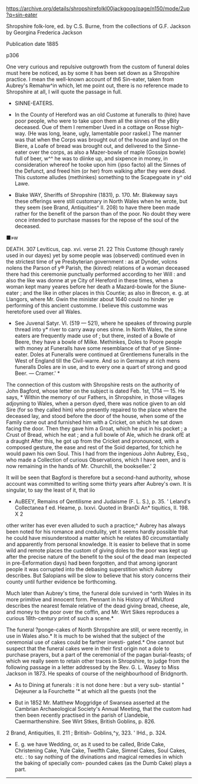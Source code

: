 https://archive.org/details/shropshirefolkl00jackgoog/page/n150/mode/2up?q=sin-eater

Shropshire folk-lore, ed. by C.S. Burne, from the collections of G.F. Jackson
by Georgina Frederica Jackson

Publication date 1885

p306


One very curious and repulsive outgrowth from the custom of funeral doles must here be noticed, as by some it has been set down as a Shropshire practice. I mean the well-known account of th6 Sin-eater, taken from Aubrey's Remahw^in which, let me point out, there is no reference made to Shropshire at all, I will quote the passage in full.

* SINNE-EATERS.

* In the County of Hereford was an old Custome at funeralls to (hire) have poor people, who were to take upon them all the sinnes of the yBity deceased. Oue of them I remember Uved in a cottage on Rosse high- way. (He was long, leane, ugly, lamentable poor raskel.) The manner was that when the Corps was brought out of the house and layd on the Biere, a Loafe of bread was brought out, and delivered to the Sinne-eater over the corps, as also a Mazer-bowle of maple (Gossips bowle) full of beer, w^^ he was to diinke up, and sixpence in money, in consideration whereof he tooke upon him {ipso facto) all the Sinnes of the Defunct, and freed him (or her) from walking after they were dead. This custome alludes (methinkes) something to the Scapegoate in y^ old Lawe. 

* Blake WAY, Sheriffs of Shropshire (1831), p. 170. Mr. Blakeway says these offerings were still customary in North Wales when he wrote, but they seem (see Brand, Antiquities^ II. 208) to have there been made rather for the benefit of the parson than of the poor. No doubt they were once intended to purchase masses for the repose of the soul of the deceased. 


■»w 


DEATH. 307 
Leviticus, cap. xvi. verse 21. 22 This Custome (though rarely used in our dayes) yet by some people was (observed) continued even in the strictest time of ye Presbyterian government : as at Dynder, volcns nolens the Parson of y® Parish, the (kinred) relations of a woman deceased there had this ceremonie punctually performed according to her Will : and also the like was donne at ye City of Hereford in these times, when a woman kept many yeares before her death a Mazard-bowle for the Siune-eater ; and the like in other places in this Countie; as also in Brecon, e. g. at Llangors, where Mr. Gwin the minister about 1640 could no hinder ye performing of this ancient customme. I believe this customme was heretofore used over all Wales.

* See Juvenal Satyr. VI. (519 — 521), where he speakes of throwing purple thread into y* river to carry away ones slnne. In North Wales, the sinne eaters are frequently made use of ; but there, insted of a Bowle of Beere, they have a bowle of Milke. Methinkes, Doles to Poore people with money at Funeralls have some resemblance of that of ye Sinne-eater. Doles at Funeralls were continued at Grentlemens funeralls in the West of England till the Civil-warre. And so in Germany at rich mens funeralls Doles are in use, and to every one a quart of strong and good Beer. — Cramer.' *

The connection of this custom with Shropshire rests on the authority of John Bagford, whose letter on the subject is dated Feb. 1st, 1714 — 15. He says, * Within the memory of our Fathers, in Shropshire, in those villages adjoyning to Wales, when a person dyed, there was notice given to an old Sire (for so they called him) who presently repaired to the place where the deceased lay, and stood before the door of the house, when some of the Family came out and furnished him with a Cricket, on which he sat down facing the door. Then they gave him a Groat, which he put in his pocket ; a Crust of Bread, which he eat ; and a full bowle of Ale, which he drank ofE at a draught After this, he got up from the Cricket and pronounced, with a composed gesture, the ease and rest of the Soid departed, for tchich he would pawn his own Soul. This I had from the ingenious John Aubrey, Esq., who made a Collection of curious Observations, which I have seen, and is now remaining in the hands of Mr. Churchill, the bookseller.' 2

It will be seen that Bagford is therefore but a second-hand authority, whose account was committed to writing some thirty years after Aubrey's own. It is singular, to say the least of it, that iio

* AuBEEY, Remains of Qentilisme and Judaisme (F. L. S.), p. 35. ' Leland's Collectanea f ed. Heame, p. Ixxvi. Quoted in BranDi An* tiquitics, II. 198.
X 2


other writer has ever even alluded to such a practice;^ Aubrey has always been noted for his romance and credulity, yet it seems hardly possible that he could have misunderstood a matter which he relates 80 circumstantially and apparently from personal knowledge. It is easier to believe that in some wild and remote places the custom of giving doles to the poor was kept up after the precise nature of the benefit to the soul of the dead man (expected in pre-Eeformation days) had been forgotten, and that among ignorant people it was corrupted into the debasing superstition which Aubrey describes. But Salopians will be slow to believe that his story concerns their county until further evidence be forthcoming.

Much later than Aubrey's time, the funeral dole survived in ^orth Wales in its more primitive and innocent form. Pennant in his History of WhiUford describes the nearest female relative of the dead giving bread, cheese, ale, and money to the poor over the coffin, and Mr. Wirt Sikes reproduces a curious 18th-century print of such a scene.*

The funeral ?ponge-cakes of North Shropshire are still, or were recently, in use in Wales also.* It is much to be wished that the subject of the ceremonial use of cakes could be farther investi- gated.* One cannot but suspect that the funeral cakes were in their first origin not a dole to purchase prayers, but a part of the ceremonial of the pagan burial-feasts; of which we really seem to retain other traces in Shropshire, to judge from the following passage in a letter addressed by the Rev. G. L. Wasey to Miss Jackson in 1873. He speaks of course of the neighbourhood of Bridgnorth.

* As to Dining at funerals : it is not done here : but a very sub- stantial " Dejeuner a la Fourchette '* at which all the guests (not the

* But in 1852 Mr. Matthew Moggridge of Swansea asserted at the Cambrian Archaeological Society's Annual Meeting, that the custom had then been recently practised in the parish of Llandebie, Caermarthenshire. See Wirt Stkes, British Goblins, p. 826.

2 Brand, Antiquities, II. 211 ; British- Goblins,^y, 323. ' IHd., p. 324.

* E. g. we have Wedding, or, as it used to be called, Bride Cake, Christening Cake, Yule Cake, Twelfth Cake, Simnel Cakes, Soul Cakes, etc. : to say nothing of the divinations and magical remedies in which the baking of specially com- pounded cakes (as the Dumb Cake) plays a part.

---
